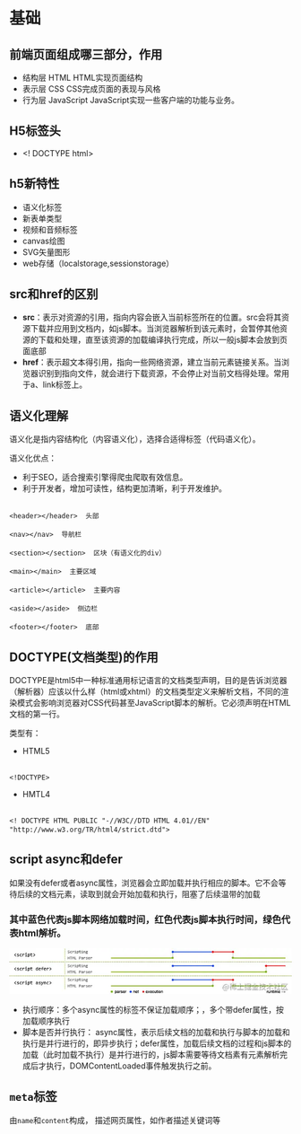 # 基础

## 前端页面组成哪三部分，作用

* 结构层 HTML HTML实现页面结构
* 表示层 CSS  CSS完成页面的表现与风格
* 行为层 JavaScript JavaScript实现一些客户端的功能与业务。

## H5标签头

* <! DOCTYPE html>

## h5新特性

* 语义化标签
* 新表单类型
* 视频和音频标签
* canvas绘图
* SVG矢量图形
* web存储（localstorage,sessionstorage）

## src和href的区别

* **src**：表示对资源的引用，指向内容会嵌入当前标签所在的位置。src会将其资源下载并应用到文档内，如js脚本。当浏览器解析到该元素时，会暂停其他资源的下载和处理，直至该资源的加载编译执行完成，所以一般js脚本会放到页面底部
* **href**：表示超文本得引用，指向一些网络资源，建立当前元素链接关系。当浏览器识别到指向文件，就会进行下载资源，不会停止对当前文档得处理。常用于a、link标签上。

## 语义化理解

语义化是指内容结构化（内容语义化），选择合适得标签（代码语义化）。

语义化优点：

* 利于SEO，适合搜索引擎得爬虫爬取有效信息。
* 利于开发者，增加可读性，结构更加清晰，利于开发维护。

``` 

<header></header>  头部

<nav></nav>  导航栏

<section></section>  区块（有语义化的div）

<main></main>  主要区域

<article></article>  主要内容

<aside></aside>  侧边栏

<footer></footer>  底部
```

## DOCTYPE(文档类型)的作用

DOCTYPE是html5中一种标准通用标记语言的文档类型声明，目的是告诉浏览器（解析器）应该以什么样（html或xhtml）的文档类型定义来解析文档，不同的渲染模式会影响浏览器对CSS代码甚至JavaScript脚本的解析。它必须声明在HTML文档的第一行。

类型有： 

* HTML5 

``` 

<!DOCTYPE>
```

* HMTL4 

``` 

<! DOCTYPE HTML PUBLIC "-//W3C//DTD HTML 4.01//EN" "http://www.w3.org/TR/html4/strict.dtd">
```

## script async和defer

如果没有defer或者async属性，浏览器会立即加载并执行相应的脚本。它不会等待后续的文档元素，读取到就会开始加载和执行，阻塞了后续温带的加载

### 其中蓝色代表js脚本网络加载时间，红色代表js脚本执行时间，绿色代表html解析。

![avatar](./script.png)

* 执行顺序：多个async属性的标签不保证加载顺序；，多个带defer属性，按加载顺序执行
* 脚本是否并行执行： async属性，表示后续文档的加载和执行与脚本的加载和执行是并行进行的，即异步执行；defer属性，加载后续文档的过程和js脚本的加载（此时加载不执行）是并行进行的，js脚本需要等待文档素有元素解析完成后才执行，DOMContentLoaded事件触发执行之前。


## <code>meta</code>标签
由<code>name</code>和<code>content</code>构成， 描述网页属性，如作者描述关键词等

## 
